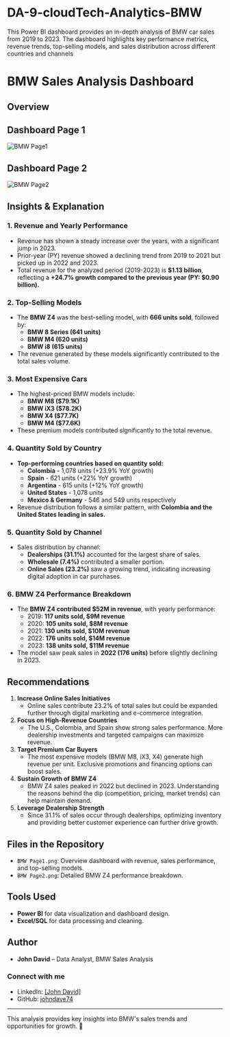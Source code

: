 # DA-9-cloudTech-Analytics-BMW
This Power BI dashboard provides an in-depth analysis of BMW car sales from 2019 to 2023. The dashboard highlights key performance metrics, revenue trends, top-selling models, and sales distribution across different countries and channels

# BMW Sales Analysis Dashboard
## Overview
## Dashboard Page 1
![BMW Page1](https://github.com/user-attachments/assets/540cb3bb-db57-4ede-9f28-0f4b82320104)

## Dashboard Page 2
![BMW Page2](https://github.com/user-attachments/assets/7431c656-47d8-4145-ac92-ba410998f073)

## Insights & Explanation

### 1. **Revenue and Yearly Performance**
- Revenue has shown a steady increase over the years, with a significant jump in 2023.
- Prior-year (PY) revenue showed a declining trend from 2019 to 2021 but picked up in 2022 and 2023.
- Total revenue for the analyzed period (2019-2023) is **$1.13 billion**, reflecting a **+24.7% growth compared to the previous year (PY: $0.90 billion).**

### 2. **Top-Selling Models**
- The **BMW Z4** was the best-selling model, with **666 units sold**, followed by:
  - **BMW 8 Series (641 units)**
  - **BMW M4 (620 units)**
  - **BMW i8 (615 units)**
- The revenue generated by these models significantly contributed to the total sales volume.

### 3. **Most Expensive Cars**
- The highest-priced BMW models include:
  - **BMW M8 ($79.1K)**
  - **BMW iX3 ($78.2K)**
  - **BMW X4 ($77.7K)**
  - **BMW M4 ($77.6K)**
- These premium models contributed significantly to the total revenue.

### 4. **Quantity Sold by Country**
- **Top-performing countries based on quantity sold:**
  - **Colombia** - 1,078 units (+23.9% YoY growth)
  - **Spain** - 621 units (+22% YoY growth)
  - **Argentina** - 615 units (+12% YoY growth)
  - **United States** - 1,078 units
  - **Mexico & Germany** - 546 and 549 units respectively
- Revenue distribution follows a similar pattern, with **Colombia and the United States leading in sales.**

### 5. **Quantity Sold by Channel**
- Sales distribution by channel:
  - **Dealerships (31.1%)** accounted for the largest share of sales.
  - **Wholesale (7.4%)** contributed a smaller portion.
  - **Online Sales (23.2%)** saw a growing trend, indicating increasing digital adoption in car purchases.

### 6. **BMW Z4 Performance Breakdown**
- The **BMW Z4 contributed $52M in revenue**, with yearly performance:
  - 2019: **117 units sold, $9M revenue**
  - 2020: **105 units sold, $8M revenue**
  - 2021: **130 units sold, $10M revenue**
  - 2022: **176 units sold, $14M revenue**
  - 2023: **138 units sold, $11M revenue**
- The model saw peak sales in **2022 (176 units)** before slightly declining in 2023.

## Recommendations
1. **Increase Online Sales Initiatives**
   - Online sales contribute 23.2% of total sales but could be expanded further through digital marketing and e-commerce integration.
2. **Focus on High-Revenue Countries**
   - The U.S., Colombia, and Spain show strong sales performance. More dealership investments and targeted campaigns can maximize revenue.
3. **Target Premium Car Buyers**
   - The most expensive models (BMW M8, iX3, X4) generate high revenue per unit. Exclusive promotions and financing options can boost sales.
4. **Sustain Growth of BMW Z4**
   - BMW Z4 sales peaked in 2022 but declined in 2023. Understanding the reasons behind the dip (competition, pricing, market trends) can help maintain demand.
5. **Leverage Dealership Strength**
   - Since 31.1% of sales occur through dealerships, optimizing inventory and providing better customer experience can further drive growth.

## Files in the Repository
- `BMW Page1.png`: Overview dashboard with revenue, sales performance, and top-selling models.
- `BMW Page2.png`: Detailed BMW Z4 performance breakdown.

## Tools Used
- **Power BI** for data visualization and dashboard design.
- **Excel/SQL** for data processing and cleaning.

## Author
- **John David** – Data Analyst, BMW Sales Analysis

### Connect with me
- LinkedIn: [[John David]](https://www.linkedin.com/in/john-david-b7b5781b3/)
- GitHub: [johndave74](https://github.com/johndave74)

---
This analysis provides key insights into BMW's sales trends and opportunities for growth. 🚀
